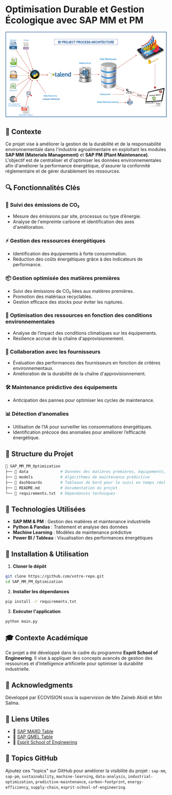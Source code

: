 # Optimisation Durable et Gestion Écologique avec SAP MM et PM

![Optimisation Durable](./image.png)

## 📌 Contexte
Ce projet vise à améliorer la gestion de la durabilité et de la responsabilité environnementale dans l'industrie agroalimentaire en exploitant les modules **SAP MM (Materials Management)** et **SAP PM (Plant Maintenance)**. L'objectif est de centraliser et d'optimiser les données environnementales afin d'améliorer la performance énergétique, d'assurer la conformité réglementaire et de gérer durablement les ressources.

## 🔍 Fonctionnalités Clés
### 🌱 Suivi des émissions de CO₂
- Mesure des émissions par site, processus ou type d’énergie.
- Analyse de l'empreinte carbone et identification des axes d'amélioration.

### ⚡ Gestion des ressources énergétiques
- Identification des équipements à forte consommation.
- Réduction des coûts énergétiques grâce à des indicateurs de performance.

### 📦 Gestion optimisée des matières premières
- Suivi des émissions de CO₂ liées aux matières premières.
- Promotion des matériaux recyclables.
- Gestion efficace des stocks pour éviter les ruptures.

### 🔄 Optimisation des ressources en fonction des conditions environnementales
- Analyse de l’impact des conditions climatiques sur les équipements.
- Résilience accrue de la chaîne d'approvisionnement.

### 🤝 Collaboration avec les fournisseurs
- Évaluation des performances des fournisseurs en fonction de critères environnementaux.
- Amélioration de la durabilité de la chaîne d'approvisionnement.

### 🛠 Maintenance prédictive des équipements
- Anticipation des pannes pour optimiser les cycles de maintenance.

### 📊 Détection d’anomalies
- Utilisation de l’IA pour surveiller les consommations énergétiques.
- Identification précoce des anomalies pour améliorer l’efficacité énergétique.

## 📁 Structure du Projet
```bash
📂 SAP_MM_PM_Optimization
├── 📁 data              # Données des matières premières, équipements, fournisseurs
├── 📁 models            # Algorithmes de maintenance prédictive
├── 📁 dashboards        # Tableaux de bord pour le suivi en temps réel
├── 📄 README.md         # Documentation du projet
└── 📄 requirements.txt  # Dépendances techniques
```

## 🚀 Technologies Utilisées
- **SAP MM & PM** : Gestion des matières et maintenance industrielle
- **Python & Pandas** : Traitement et analyse des données
- **Machine Learning** : Modèles de maintenance prédictive
- **Power BI / Tableau** : Visualisation des performances énergétiques

## 📌 Installation & Utilisation
1. **Cloner le dépôt**
```bash
git clone https://github.com/votre-repo.git
cd SAP_MM_PM_Optimization
```
2. **Installer les dépendances**
```bash
pip install -r requirements.txt
```
3. **Exécuter l'application**
```bash
python main.py
```

## 🎓 Contexte Académique
Ce projet a été développé dans le cadre du programme **Esprit School of Engineering**. Il vise à appliquer des concepts avancés de gestion des ressources et d’intelligence artificielle pour optimiser la durabilité industrielle.

## 📢 Acknowledgments
Développé par ECOVISION sous la supervision de Mm Zaineb Abidi et Mm Salma.

## 📎 Liens Utiles
- 📌 [SAP MARD Table](https://leanx.eu/en/sap/table/mard.html)
- 📌 [SAP QMEL Table](https://leanx.eu/en/sap/table/qmel.html)
- 📌 [Esprit School of Engineering](https://www.esprit.tn)

## 🔖 Topics GitHub
Ajoutez ces "topics" sur GitHub pour améliorer la visibilité du projet :
`sap-mm`, `sap-pm`, `sustainability`, `machine-learning`, `data-analysis`, `industrial-optimization`, `predictive-maintenance`, `carbon-footprint`, `energy-efficiency`, `supply-chain`, `esprit-school-of-engineering`.
